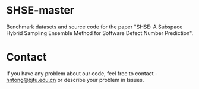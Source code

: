 # SHSE-master

Benchmark datasets and source code for the paper "SHSE: A Subspace Hybrid Sampling Ensemble Method for Software Defect Number Prediction".

# Contact
If you have any problem about our code, feel free to contact - hntong@bjtu.edu.cn or describe your problem in Issues.
